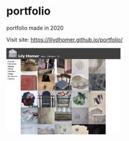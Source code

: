 # portfolio
portfolio made in 2020

Visit site:
https://lilydhomer.github.io/portfolio/

<img src="images/screenshot.png" align="left" width="300">
